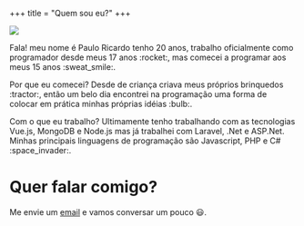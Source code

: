 +++
    title = "Quem sou eu?"
+++

<img src="https://avatars2.githubusercontent.com/u/20542050?s=400&u=dd2cda94b9fd4c62cb15be6d7dc4e33d211bee33&v=4" 
    class="profile image"/>

<p>
Fala! meu nome é Paulo Ricardo tenho 20 anos, trabalho oficialmente como programador desde meus 17 anos :rocket:, mas comecei a programar aos meus 15 anos :sweat_smile:.
</p>

<p>
Por que eu comecei? Desde de criança criava meus próprios brinquedos :tractor:, então um belo dia encontrei na programação uma forma de colocar em prática minhas próprias idéias :bulb:.
</p>

<p>
Com o que eu trabalho? Ultimamente tenho trabalhando com as tecnologias Vue.js, MongoDB e Node.js mas já trabalhei com Laravel, .Net e ASP.Net. Minhas principais linguagens de programação são Javascript, PHP e C# :space_invader:.

# Quer falar comigo?
Me envie um <a href="maito:pauloricardodsn@gmail.com">email</a> e vamos conversar um pouco :smiley:.
